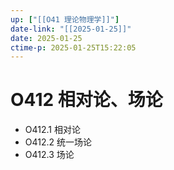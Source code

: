 ```yaml
---
up: ["[[O41 理论物理学]]"]
date-link: "[[2025-01-25]]"
date: 2025-01-25
ctime-p: 2025-01-25T15:22:05
---
```


# O412 相对论、场论

- O412.1 相对论
- O412.2 统一场论
- O412.3 场论

